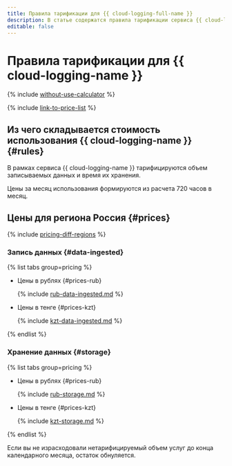 ```yaml
---
title: Правила тарификации для {{ cloud-logging-full-name }}
description: В статье содержатся правила тарификации сервиса {{ cloud-logging-name }}.
editable: false
---
```


# Правила тарификации для {{ cloud-logging-name }}

{% include [without-use-calculator](../_includes/pricing/without-use-calculator.md) %}

{% include [link-to-price-list](../_includes/pricing/link-to-price-list.md) %}

## Из чего складывается стоимость использования {{ cloud-logging-name }} {#rules}

В рамках сервиса {{ cloud-logging-name }} тарифицируются объем записываемых данных и время их хранения.

Цены за месяц использования формируются из расчета 720 часов в месяц.


## Цены для региона Россия {#prices}



{% include [pricing-diff-regions](../_includes/pricing-diff-regions.md) %}

### Запись данных {#data-ingested}


{% list tabs group=pricing %}

- Цены в рублях {#prices-rub}

  {% include [rub-data-ingested.md](../_pricing/logging/rub-data-ingested.md) %}

- Цены в тенге {#prices-kzt}

  {% include [kzt-data-ingested.md](../_pricing/logging/kzt-data-ingested.md) %}

{% endlist %}




### Хранение данных {#storage}


{% list tabs group=pricing %}

- Цены в рублях {#prices-rub}

  {% include [rub-storage.md](../_pricing/logging/rub-storage.md) %}

- Цены в тенге {#prices-kzt}

  {% include [kzt-storage.md](../_pricing/logging/kzt-storage.md) %}

{% endlist %}




Если вы не израсходовали нетарифицируемый объем услуг до конца календарного месяца, остаток обнуляется.
